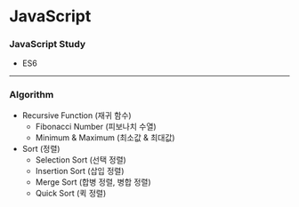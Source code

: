 # JavaScript
### JavaScript Study
+ ES6
--------------------------
### Algorithm
+ Recursive Function (재귀 함수)
  +  Fibonacci Number (피보나치 수열)
  +  Minimum & Maximum (최소값 & 최대값)
+ Sort (정렬)
  + Selection Sort (선택 정렬)
  + Insertion Sort (삽입 정렬)
  + Merge Sort (합병 정렬, 병합 정렬)
  + Quick Sort (퀵 정렬)
